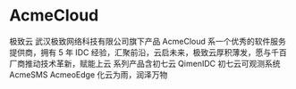 # AcmeCloud
极致云 武汉极致网络科技有限公司旗下产品
AcmeCloud 系一个优秀的软件服务提供商，拥有 5 年 IDC 经验，汇聚前沿，云启未来，极致云厚积薄发，愿与千百厂商推动技术革新，赋能上云
系列产品含初七云 QimenIDC 初七云可观测系统 AcmeSMS AcmeoEdge 化云为雨，润泽万物
